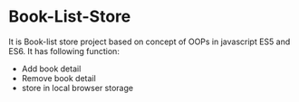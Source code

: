 # Book-List-Store

It is Book-list store project based on concept of OOPs in javascript ES5 and ES6.
It has following function:

* Add book detail
* Remove book detail
* store in local browser storage
